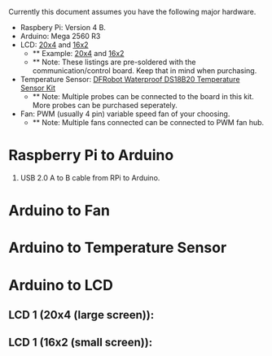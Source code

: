 Currently this document assumes you have the following major hardware.
- Raspbery Pi: Version 4 B.
- Arduino: Mega 2560 R3
- LCD: [20x4](https://www.amazon.com/s?k=20x4+lcd+i2c&crid=11BIA7UEOF7C2&sprefix=i2c+20x4%2Caps%2C175&ref=nb_sb_ss_ts-doa-p_2_8) and [16x2](https://www.amazon.com/s?k=16x2+lcd+i2c&crid=2W1XFJCDRYMVZ&sprefix=16x2+lcd+i2c%2Caps%2C198&ref=nb_sb_noss_1)
  - ** Example: [20x4](https://www.amazon.com/dp/B0C1G9GBRZ?ref=ppx_yo2ov_dt_b_product_details&th=1) and [16x2](https://www.amazon.com/dp/B0BWTFN9WF?ref=ppx_yo2ov_dt_b_product_details&th=1)
  - ** Note: These listings are pre-soldered with the communication/control board. Keep that in mind when purchasing.
- Temperature Sensor: [DFRobot Waterproof DS18B20 Temperature Sensor Kit](https://www.amazon.com/gp/product/B07434MB77/ref=ppx_yo_dt_b_search_asin_title?ie=UTF8&psc=1)
  - ** Note: Multiple probes can be connected to the board in this kit. More probes can be purchased seperately.
- Fan: PWM (usually 4 pin) variable speed fan of your choosing.
  - ** Note: Multiple fans connected can be connected to PWM fan hub.

# Raspberry Pi to Arduino
1. USB 2.0 A to B cable from RPi to Arduino.

# Arduino to Fan
# Arduino to Temperature Sensor
# Arduino to LCD
## LCD 1 (20x4 (large screen)):
## LCD 1 (16x2 (small screen)):

